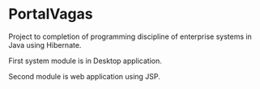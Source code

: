 # PortalVagas
Project to completion of programming discipline of enterprise systems in Java using Hibernate.

First system module is in Desktop application.

Second module is web application using JSP.
